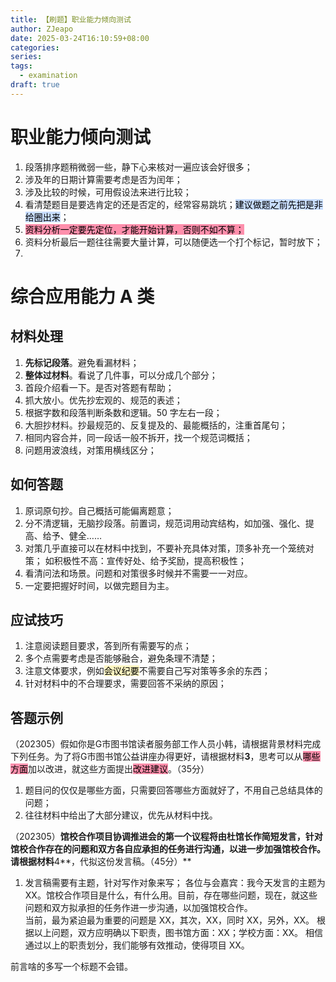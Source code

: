 ```yaml
---
title: 【刷题】职业能力倾向测试
author: ZJeapo
date: 2025-03-24T16:10:59+08:00
categories: 
series: 
tags:
  - examination
draft: true
---
```

# 职业能力倾向测试

1. 段落排序题稍微弱一些，静下心来核对一遍应该会好很多；
2. 涉及年的日期计算需要考虑是否为闰年；
3. 涉及比较的时候，可用假设法来进行比较；
4. 看清楚题目是要选肯定的还是否定的，经常容易跳坑；<mark style="background: #ADCCFFA6;">建议做题之前先把是非给圈出来</mark>；
5. <mark style="background: #FF5582A6;">资料分析一定要先定位，才能开始计算，否则不如不算；</mark>
6. 资料分析最后一题往往需要大量计算，可以随便选一个打个标记，暂时放下；
7. 


# 综合应用能力 A 类

## 材料处理
1. **先标记段落**。避免看漏材料；
2. **整体过材料**。看说了几件事，可以分成几个部分；
3. 首段介绍看一下。是否对答题有帮助；
4. 抓大放小。优先抄宏观的、规范的表述；
5. 根据字数和段落判断条数和逻辑。50 字左右一段；
6. 大胆抄材料。抄最规范的、反复提及的、最能概括的，注重首尾句；
7. 相同内容合并，同一段话一般不拆开，找一个规范词概括；
8. 问题用波浪线，对策用横线区分；

## 如何答题
1. 原词原句抄。自己概括可能偏离题意；
2. 分不清逻辑，无脑抄段落。前置词，规范词用动宾结构，如加强、强化、提高、给予、健全……
3. 对策几乎直接可以在材料中找到，不要补充具体对策，顶多补充一个笼统对策；
	如积极性不高：宣传好处、给予奖励，提高积极性；
4. 看清问法和场景。问题和对策很多时候并不需要一一对应。 
5. 一定要把握好时间，以做完题目为主。

## 应试技巧
1. 注意阅读题目要求，答到所有需要写的点；
2. 多个点需要考虑是否能够融合，避免条理不清楚；
3. 注意文体要求，例如<mark style="background: #FFF3A3A6;">会议纪要</mark>不需要自己写对策等多余的东西；
4. 针对材料中的不合理要求，需要回答不采纳的原因；

## 答题示例
（202305）假如你是G市图书馆读者服务部工作人员小韩，请根据背景材料完成下列任务。为了将G市图书馆公益讲座办得更好，请根据材料**3**，思考可以从<mark style="background: #FF5582A6;">哪些方面</mark>加以改进，就这些方面提出<mark style="background: #FF5582A6;">改进建议</mark>。（35分）
1. 题目问的仅仅是哪些方面，只需要回答哪些方面就好了，不用自己总结具体的问题；
2. 往往材料中给出了大部分建议，优先从材料中找。

（202305）**馆校合作项目协调推进会的第一个议程将由杜馆长作简短发言，针对馆校合作存在的问题和双方各自应承担的任务进行沟通，以进一步加强馆校合作。请根据材料**4**，代拟这份发言稿。（45分）**
1. 发言稿需要有主题，针对写作对象来写；
	各位与会嘉宾：我今天发言的主题为 XX。馆校合作项目是什么，有什么用。目前，存在哪些问题，现在，就这些问题和双方拟承担的任务作进一步沟通，以加强馆校合作。  
	当前，最为紧迫最为重要的问题是 XX，其次，XX，同时 XX，另外，XX。
	根据以上问题，双方应明确以下职责，图书馆方面：XX；学校方面：XX。
	相信通过以上的职责划分，我们能够有效推动，使得项目 XX。

前言啥的多写一个标题不会错。
